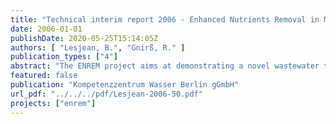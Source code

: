 ```yaml
---
title: "Technical interim report 2006 - Enhanced Nutrients Removal in Membrane Bioreactor (ENREM)"
date: 2006-01-01
publishDate: 2020-05-25T15:14:05Z
authors: [ "Lesjean, B.", "Gnirß, R." ]
publication_types: ["4"]
abstract: "The ENREM project aims at demonstrating a novel wastewater treatment process based on the technology of membrane bioreactor (MBR), set up in a configuration to enable enhanced biological elimination of nutrients. A new plant, and the related sewer system, was built in a unsewered periurban area of Berlin. The plant is to be operated over more than one year, and the process to be optimised. Performances and costs of the treatment system will be then assessed for the size 250 – 10,000pe, corresponding to semi-central schemes. The plant was started on 28 February 2006 with 8 month delay on the program identified in the LIFE proposal. As a consequence, a project extension request of 8 months will be lodged, in order to match the initial duration of 18 months for the optimisation, evaluation and dissemination phase. This delay incidentally caused also a 6 month delay for the preparation of this Interim Report. Despite these aspects, the management of the project has been achieved according to the organisation identified in the LIFE proposal. Annex 7.1 presents and discusses the key deliverables and milestones depending on the LIFE proposal and the current status. In relation to the technical content, Task 2 “Site and process definition” and Task 4 “Detailed design” were completed early 2005. Task 3 “Preliminary testing on representative site” was completed in September 2005 and enabled to validate the design, operation and start-up criteria of the MBR demonstration plant. The public tenders for the construction of the sewer network and the MBR container unit occurred during the first semester of 2005, and the construction of the scheme was completed by end 2006. In parallel, the required legal permits were acquired (for plant construction & operation, water discharge), as well as the parcel hosting the treatment unit. A relationship with the inhabitants of Margaretenhöhe was maintained in order to ensure a smooth construction phase, and a quick connection to the new sewer system. The dissemination activities covered several communication vectors (Tri-lingual website www.kompetenz-wasser.de, press-release and articles and bi-lingual KWB Newsletter, local press, scientific press, plant visits and inauguration, communication material etc). The project results will be widely communicated in the national and international medien, and a final project workshop will be organised in June 2007. The main task in 2006 will be the operation, optimisation and technical / economical evaluation of the low sewer system and the MBR demonstration plant. So far, the budget is generally in line with the expectations, or slightly below. The project finances allow the project extension of 8 months, required to achieve all announced technical outcomes of the project. After the 8 month extension the final project budget is expected to remain about 20% below the planned proposal, i.e. approx. € 600,000 savings on the total budget should be recorded, corresponding to a subvention reduction of approx. € 100,000 (also close to 20% reduction)."
featured: false
publication: "Kompetenzzentrum Wasser Berlin gGmbH"
url_pdf: "../../../pdf/Lesjean-2006-50.pdf"
projects: ["enrem"]
---
```


